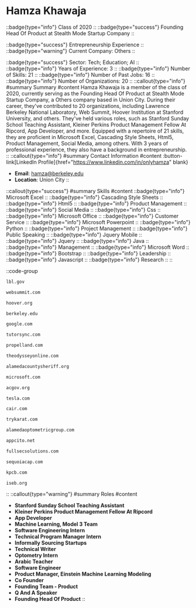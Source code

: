# Hamza Khawaja
::badge{type="info"}
Class of 2020
::
::badge{type="success"}
Founding Head Of Product at Stealth Mode Startup Company
::

::badge{type="success"}
Entrepreneurship Experience
::
::badge{type="warning"}
Current Company: Others
::

::badge{type="success"}
Sector: Tech; Education; AI
::
::badge{type="info"}
Years of Experience: 3
::
::badge{type="info"}
Number of Skills: 21
::
::badge{type="info"}
Number of Past Jobs: 16
::
::badge{type="info"}
Number of Organizations: 20
::
::callout{type="info"}
#summary
Summary
#content
Hamza Khawaja is a member of the class of 2020, currently serving as the Founding Head Of Product at Stealth Mode Startup Company, a Others company based in Union City. During their career, they've contributed to 20 organizations, including Lawrence Berkeley National Laboratory, Web Summit, Hoover Institution at Stanford University, and others. They've held various roles, such as Stanford Sunday School Teaching Assistant, Kleiner Perkins Product Management Fellow At Ripcord, App Developer, and more. Equipped with a repertoire of 21 skills, they are proficient in Microsoft Excel, Cascading Style Sheets, Html5, Product Management, Social Media, among others.  With 3 years of professional experience, they also have a background in entrepreneurship.
::
::callout{type="info"}
#summary
Contact Information
#content
:button-link[LinkedIn Profile]{href="https://www.linkedin.com/in/onlyhamza" blank}
- **Email**: hamza@berkeley.edu
- **Location**: Union City
::

::callout{type="success"}
#summary
Skills
#content
::badge{type="info"}
Microsoft Excel
::
::badge{type="info"}
Cascading Style Sheets
::
::badge{type="info"}
Html5
::
::badge{type="info"}
Product Management
::
::badge{type="info"}
Social Media
::
::badge{type="info"}
Css
::
::badge{type="info"}
Microsoft Office
::
::badge{type="info"}
Customer Service
::
::badge{type="info"}
Microsoft Powerpoint
::
::badge{type="info"}
Python
::
::badge{type="info"}
Project Management
::
::badge{type="info"}
Public Speaking
::
::badge{type="info"}
Jquery Mobile
::
::badge{type="info"}
Jquery
::
::badge{type="info"}
Java
::
::badge{type="info"}
Management
::
::badge{type="info"}
Microsoft Word
::
::badge{type="info"}
Bootstrap
::
::badge{type="info"}
Leadership
::
::badge{type="info"}
Javascript
::
::badge{type="info"}
Research
::
::

::code-group
```bash [Lawrence Berkeley National Laboratory]
lbl.gov
```
```bash [Web Summit]
websummit.com
```
```bash [Hoover Institution at Stanford University]
hoover.org
```
```bash [UC Berkeley]
berkeley.edu
```
```bash [Google]
google.com
```
```bash [TutorSync, Inc.]
tutorsync.com
```
```bash [Propelland]
propelland.com
```
```bash [Odyssey]
theodysseyonline.com
```
```bash [Alameda County Sheriff's Office]
alamedacountysheriff.org
```
```bash [Microsoft]
microsoft.com
```
```bash [Alameda County]
acgov.org
```
```bash [Tesla]
tesla.com
```
```bash [CAIR]
cair.com
```
```bash [Karat]
trykarat.com
```
```bash [Alameda Optometric Group]
alamedaoptometricgroup.com
```
```bash [Stealth Mode Startup Company]
appcito.net
```
```bash [Salesforce.com]
fullsecsolutions.com
```
```bash [Sequoia Capital India]
sequoiacap.com
```
```bash [Kleiner Perkins Caufield & Byers]
kpcb.com
```
```bash [Islamic Society Of East Bay]
iseb.org
```
::
::callout{type="warning"}
#summary
Roles
#content
- **Stanford Sunday School Teaching Assistant**
- **Kleiner Perkins Product Management Fellow At Ripcord**
- **App Developer**
- **Machine Learning, Model 3 Team**
- **Software Engineering Intern**
- **Technical Program Manager Intern**
- **Informally Sourcing Startups**
- **Technical Writer**
- **Optometry Intern**
- **Arabic Teacher**
- **Software Engineer**
- **Product Manager, Einstein Machine Learning Modeling**
- **Co Founder**
- **Founding Team - Product**
- **Q And A Speaker**
- **Founding Head Of Product**
::

